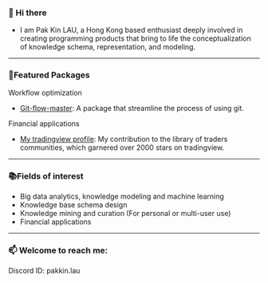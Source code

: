 ### 👋 Hi there
- I am Pak Kin LAU, a Hong Kong based enthusiast deeply involved in creating programming products that bring to life the conceptualization of knowledge schema, representation, and modeling.

---
### 🌱Featured Packages
Workflow optimization
- [Git-flow-master](https://github.com/pakkinlau/Git-flow-master): A package that streamline the process of using git.

Financial applications
- [My tradingview profile](https://www.tradingview.com/u/BillionaireLau/#published-scripts): My contribution to the library of traders communities, which garnered over 2000 stars on tradingview. 

---
### 📚Fields of interest
- Big data analytics, knowledge modeling and machine learning
- Knowledge base schema design
- Knowledge mining and curation (For personal or multi-user use) 
- Financial applications 

---
### 📫 Welcome to reach me: 
Discord ID: pakkin.lau

<!--
**pakkinlau/pakkinlau** is a ✨ _special_ ✨ repository because its `README.md` (this file) appears on your GitHub profile.

Here are some ideas to get you started:

- 🔭 I’m currently working on ...
- 🌱 I’m currently learning ...
- 👯 I’m looking to collaborate on ...
- 🤔 I’m looking for help with ...
- 💬 Ask me about ...
- 📫 How to reach me: ...
- 😄 Pronouns: ...
- ⚡ Fun fact: ...


---
### 🌱Featured Projects
- elt1
- elt2

---
### 🌱👯 I’m looking to collaborate on 
- [ScrapeEase]: A package that streamline the process of scraping dynamic or static websites.
- elt2

---
### ✨Publications
- elt1
- elt2

-->
